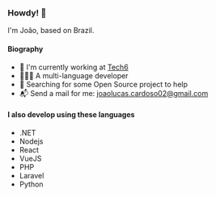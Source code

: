 ### Howdy! 👋

I'm João, based on Brazil.

#### Biography

- 🏢 I'm currently working at [Tech6](https://tech6group.com/) 
- 👨🏻‍🔬 A multi-language developer
- 📖 Searching for some Open Source project to help
- 📬 Send a mail for me: joaolucas.cardoso02@gmail.com


#### I also develop using these languages

- .NET
- Nodejs
- React
- VueJS
- PHP
- Laravel
- Python
